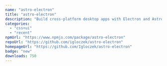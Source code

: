 ```yaml
---
name: "astro-electron"
title: "astro-electron"
description: "Build cross-platform desktop apps with Electron and Astro"
categories:
  - "css+ui"
  - "recent"
npmUrl: "https://www.npmjs.com/package/astro-electron"
repoUrl: "https://github.com/igloczek/astro-electron"
homepageUrl: "https://github.com/Igloczek/astro-electron"
badge: "new"
downloads: 750
---
```

